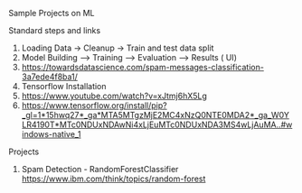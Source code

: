 Sample Projects on ML

Standard steps and links

1. Loading Data -> Cleanup -> Train and test data split
2. Model Building --> Training --> Evaluation --> Results ( UI)
3. https://towardsdatascience.com/spam-messages-classification-3a7ede4f8ba1/
4. Tensorflow Installation
5. https://www.youtube.com/watch?v=xJtmj6hX5Lg
6. https://www.tensorflow.org/install/pip?_gl=1*15hwq27*_ga*MTA5MTgzMjE2MC4xNzQ0NTE0MDA2*_ga_W0YLR4190T*MTc0NDUxNDAwNi4xLjEuMTc0NDUxNDA3MS4wLjAuMA..#windows-native_1


Projects
1. Spam Detection - RandomForestClassifier https://www.ibm.com/think/topics/random-forest
